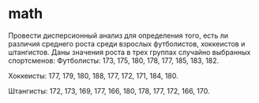 # math
Провести дисперсионный анализ для определения того, есть ли различия среднего роста среди взрослых футболистов, хоккеистов и штангистов.
Даны значения роста в трех группах случайно выбранных спортсменов:
Футболисты: 173, 175, 180, 178, 177, 185, 183, 182.

Хоккеисты: 177, 179, 180, 188, 177, 172, 171, 184, 180.

Штангисты: 172, 173, 169, 177, 166, 180, 178, 177, 172, 166, 170.
